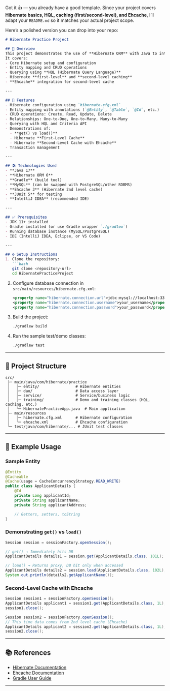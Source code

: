 Got it 👍 — you already have a good template. Since your project covers **Hibernate basics, HQL, caching (first/second-level), and Ehcache**, I’ll adapt your `README.md` so it matches your actual project scope.

Here’s a polished version you can drop into your repo:

````markdown
# Hibernate Practice Project

## 📌 Overview
This project demonstrates the use of **Hibernate ORM** with Java to interact with relational databases.  
It covers:
- Core Hibernate setup and configuration
- Entity mapping and CRUD operations
- Querying using **HQL (Hibernate Query Language)**
- Hibernate **first-level** and **second-level caching**
- **Ehcache** integration for second-level cache

---

## 🚀 Features
- Hibernate configuration using `hibernate.cfg.xml`
- Entity mapping with annotations (`@Entity`, `@Table`, `@Id`, etc.)
- CRUD operations: Create, Read, Update, Delete
- Relationships: One-to-One, One-to-Many, Many-to-Many
- Querying with HQL and Criteria API
- Demonstrations of:
  - **get() vs load()**
  - Hibernate **First-Level Cache**
  - Hibernate **Second-Level Cache with Ehcache**
- Transaction management

---

## 🛠️ Technologies Used
- **Java 17**
- **Hibernate ORM 6**
- **Gradle** (build tool)
- **MySQL** (can be swapped with PostgreSQL/other RDBMS)
- **Ehcache 3** (Hibernate 2nd level cache)
- **JUnit 5** for testing
- **IntelliJ IDEA** (recommended IDE)

---

## ✅ Prerequisites
- JDK 11+ installed  
- Gradle installed (or use Gradle wrapper `./gradlew`)  
- Running database instance (MySQL/PostgreSQL)  
- IDE (IntelliJ IDEA, Eclipse, or VS Code)  

---

## ⚙️ Setup Instructions
1. Clone the repository:
   ```bash
   git clone <repository-url>
   cd HibernatePracticeProject
````

2. Configure database connection in `src/main/resources/hibernate.cfg.xml`:

   ```xml
   <property name="hibernate.connection.url">jdbc:mysql://localhost:3306/your_database</property>
   <property name="hibernate.connection.username">your_username</property>
   <property name="hibernate.connection.password">your_password</property>
   ```

3. Build the project:

   ```bash
   ./gradlew build
   ```

4. Run the sample test/demo classes:

   ```bash
   ./gradlew test
   ```

---

## 📂 Project Structure

```
src/
 ├─ main/java/com/hibernate/practice
 │   ├─ entity/                # Hibernate entities
 │   ├─ dao/                   # Data access layer
 │   ├─ service/               # Service/business logic
 │   ├─ training/              # Demo and training classes (HQL, caching, etc.)
 │   └─ HibernatePracticeApp.java  # Main application
 ├─ main/resources
 │   ├─ hibernate.cfg.xml      # Hibernate configuration
 │   └─ ehcache.xml            # Ehcache configuration
 └─ test/java/com/hibernate/... # JUnit test classes
```

---

## 📖 Example Usage

### Sample Entity

```java
@Entity
@Cacheable
@Cache(usage = CacheConcurrencyStrategy.READ_WRITE)
public class ApplicantDetails {
    @Id
    private Long applicantId;
    private String applicantName;
    private String applicantAddress;

    // Getters, setters, toString
}
```

### Demonstrating `get()` vs `load()`

```java
Session session = sessionFactory.openSession();

// get() → Immediately hits DB
ApplicantDetails details1 = session.get(ApplicantDetails.class, 101L);

// load() → Returns proxy, DB hit only when accessed
ApplicantDetails details2 = session.load(ApplicantDetails.class, 102L);
System.out.println(details2.getApplicantName());

```

### Second-Level Cache with Ehcache

```java
Session session1 = sessionFactory.openSession();
ApplicantDetails applicant1 = session1.get(ApplicantDetails.class, 1L);
session1.close();

Session session2 = sessionFactory.openSession();
// This time data comes from 2nd level cache (Ehcache)
ApplicantDetails applicant2 = session2.get(ApplicantDetails.class, 1L);
session2.close();
```

---

## 📚 References

* [Hibernate Documentation](https://hibernate.org/documentation/)
* [Ehcache Documentation](https://www.ehcache.org/documentation/)
* [Gradle User Guide](https://docs.gradle.org/)

---


